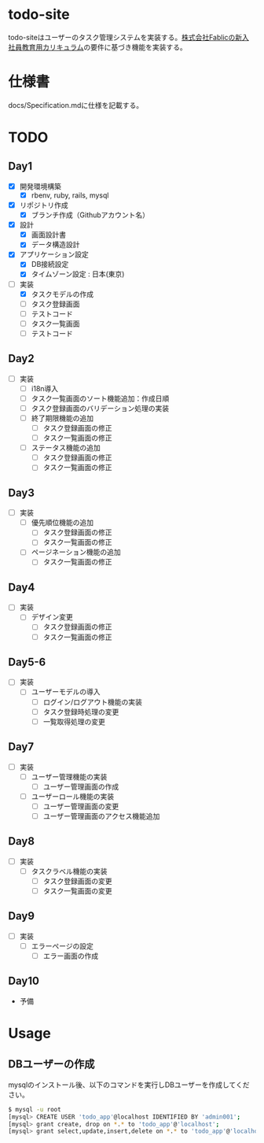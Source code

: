 # todo-site

todo-siteはユーザーのタスク管理システムを実装する。[株式会社Fablicの新入社員教育用カリキュラム](https://github.com/Fablic/training)の要件に基づき機能を実装する。

# 仕様書

docs/Specification.mdに仕様を記載する。

# TODO

## Day1

- [x] 開発環境構築
    - [x] rbenv, ruby, rails, mysql
- [x] リポジトリ作成
    - [x] ブランチ作成（Githubアカウント名）
- [x] 設計
    - [x] 画面設計書
    - [x] データ構造設計
- [x] アプリケーション設定
    - [x] DB接続設定
    - [x] タイムゾーン設定 : 日本(東京)
- [ ] 実装
    - [x] タスクモデルの作成
    - [ ] タスク登録画面
    - [ ] テストコード
    - [ ] タスク一覧画面
    - [ ] テストコード

## Day2
- [ ] 実装
    - [ ] i18n導入
    - [ ] タスク一覧画面のソート機能追加：作成日順
    - [ ] タスク登録画面のバリデーション処理の実装
    - [ ] 終了期限機能の追加
        - [ ] タスク登録画面の修正
        - [ ] タスク一覧画面の修正
    - [ ] ステータス機能の追加
        - [ ] タスク登録画面の修正
        - [ ] タスク一覧画面の修正

## Day3
- [ ] 実装
    - [ ] 優先順位機能の追加
        - [ ] タスク登録画面の修正
        - [ ] タスク一覧画面の修正
    - [ ] ページネーション機能の追加
        - [ ] タスク一覧画面の修正

## Day4
- [ ] 実装
    - [ ] デザイン変更
        - [ ] タスク登録画面の修正
        - [ ] タスク一覧画面の修正

## Day5-6
- [ ] 実装
    - [ ] ユーザーモデルの導入
        - [ ] ログイン/ログアウト機能の実装
        - [ ] タスク登録時処理の変更
        - [ ] 一覧取得処理の変更

## Day7
- [ ] 実装
    - [ ] ユーザー管理機能の実装
        - [ ] ユーザー管理画面の作成
    - [ ] ユーザーロール機能の実装
        - [ ] ユーザー管理画面の変更
        - [ ] ユーザー管理画面のアクセス機能追加

## Day8
- [ ] 実装
    - [ ] タスクラベル機能の実装
        - [ ] タスク登録画面の変更
        - [ ] タスク一覧画面の変更

## Day9
- [ ] 実装
    - [ ] エラーページの設定
        - [ ] エラー画面の作成

## Day10
- 予備

# Usage

## DBユーザーの作成

mysqlのインストール後、以下のコマンドを実行しDBユーザーを作成してください。

```sh
$ mysql -u root
[mysql> CREATE USER 'todo_app'@localhost IDENTIFIED BY 'admin001';
[mysql> grant create, drop on *.* to 'todo_app'@'localhost';
[mysql> grant select,update,insert,delete on *.* to 'todo_app'@'localhost';
```
